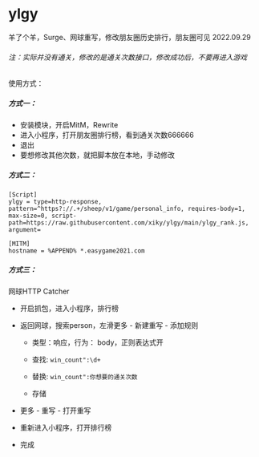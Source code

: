 # ylgy
羊了个羊，Surge、网球重写，修改朋友圈历史排行，朋友圈可见 2022.09.29


###### 注：实际并没有通关，修改的是通关次数接口，修改成功后，不要再进入游戏

使用方式：

##### 方式一：

- 安装模块，开启MitM，Rewrite
- 进入小程序，打开朋友圈排行榜，看到通关次数666666
- 退出
- 要想修改其他次数，就把脚本放在本地，手动修改



##### 方式二：


```
[Script]
ylgy = type=http-response, pattern=^https?://.+/sheep/v1/game/personal_info, requires-body=1, max-size=0, script-path=https://raw.githubusercontent.com/xiky/ylgy/main/ylgy_rank.js, argument=
  
[MITM]
hostname = %APPEND% *.easygame2021.com
```



##### 方式三：

网球HTTP Catcher

- 开启抓包，进入小程序，排行榜

- 返回网球，搜索person，左滑更多 - 新建重写 - 添加规则

	- 类型：响应，行为： body，正则表达式开

	- 查找: `win_count":\d+`

	- 替换: `win_count":你想要的通关次数`
	
	- 存储

- 更多 - 重写 - 打开重写
- 重新进入小程序，打开排行榜
- 完成

